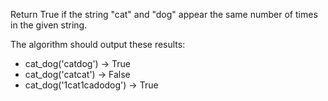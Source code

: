 Return True if the string "cat" and "dog" appear the same number of times in the given string.

The algorithm should output these results:
- cat_dog('catdog') → True
- cat_dog('catcat') → False
- cat_dog('1cat1cadodog') → True
